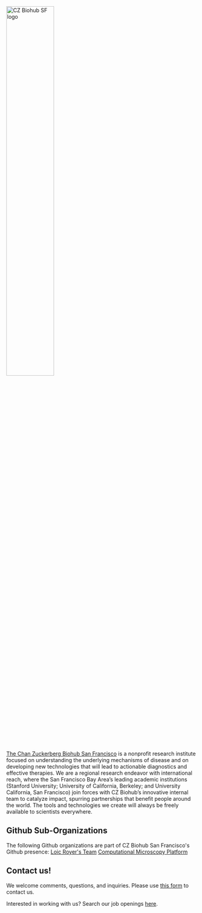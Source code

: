 <img src="https://raw.githubusercontent.com/czbiohub/.github/main/profile/CZ-Biohub-SF-Color-RGB.png" width="50%" alt="CZ Biohub SF logo">

[The Chan Zuckerberg Biohub San Francisco](https://www.czbiohub.org/sf) is a nonprofit research institute focused on understanding the underlying mechanisms of disease and on developing new technologies that will lead to actionable diagnostics and effective therapies. We are a regional research endeavor with international reach, where the San Francisco Bay Area’s leading academic institutions (Stanford University; University of California, Berkeley; and University California, San Francisco) join forces with CZ Biohub’s innovative internal team to catalyze impact, spurring partnerships that benefit people around the world. The tools and technologies we create will always be freely available to scientists everywhere.

## Github Sub-Organizations
The following Github organizations are part of CZ Biohub San Francisco's Github presence:
[Loic Royer's Team](https://github.com/royerlab)
[Computational Microscopy Platform](https://github.com/mehta-lab)

## Contact us!
We welcome comments, questions, and inquiries. Please use [this form](https://www.czbiohub.org/contact/) to contact us.

Interested in working with us? Search our job openings [here](https://www.czbiohub.org/careers/). 
